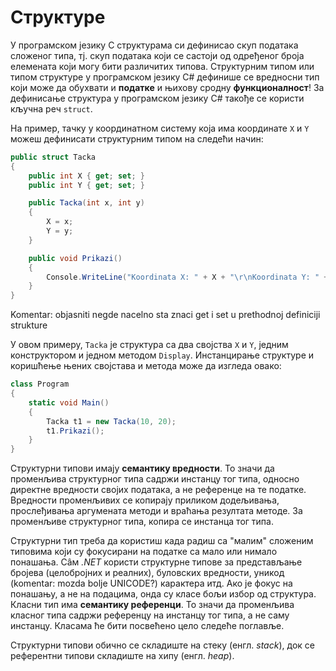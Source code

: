 # Структуре

У програмском језику C структурама си дефинисао скуп података сложеног
типа, тј. скуп података који се састоји од одређеног броја елемената који могу
бити различитих типова. Структурним типом или типом структуре у програмском
језику C# дефинише се вредносни тип који може да обухвати и **податке** и
њихову сродну **функционалност**! За дефинисање структура у програмском
језику C# такође се користи кључна реч `struct`.

На пример, тачку у координатном систему која има координате `X` и `Y` можеш
дефинисати структурним типом на следећи начин:

```cs
public struct Tacka
{
    public int X { get; set; }
    public int Y { get; set; }

    public Tacka(int x, int y)
    {
        X = x;
        Y = y;
    }

    public void Prikazi()
    {
        Console.WriteLine("Koordinata X: " + X + "\r\nKoordinata Y: " + Y);
    }
}
```

Komentar: objasniti negde nacelno sta znaci get i set u prethodnoj definiciji strukture

У овом примеру, `Tacka` је структура са два својства `X` и `Y`, једним
конструктором и једном методом `Display`. Инстанцирање структуре и коришћење
њених својстава и метода може да изгледа овако:

```cs
class Program
{
    static void Main()
    {
        Tacka t1 = new Tacka(10, 20);
        t1.Prikazi();
    }
}
```

Структурни типови имају **семантику вредности**. То значи да променљива
структурног типа садржи инстанцу тог типа, односно директне вредности својих
података, а не референце на те податке. Вредности променљивих се копирају
приликом додељивања, прослеђивања аргумената методи и враћања резултата методе.
За променљиве структурног типа, копира се инстанца тог типа.

Структурни тип треба да користиш када радиш са "малим" сложеним типовима који
су фокусирани на податке са мало или нимало понашања. Сâм *.NET* користи
структурне типове за представљање бројева (целобројних и реалних), буловских
вредности, уникод (komentar: mozda bolje UNICODE?) карактера итд. Ако је фокус на понашању, а не на подацима,
онда су класе бољи избор од структура. Класни тип има **семантику референци**.
То значи да променљива класног типа садржи референцу на инстанцу тог типа, а не
саму инстанцу. Класама ће бити посвећено цело следеће поглавље.

Структурни типови обично се складиште на стеку (енгл. *stack*), док се
референтни типови складиште на хипу (енгл. *heap*).
